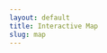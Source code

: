 ```yaml
---
layout: default
title: Interactive Map
slug: map
---
```


<head>
	<link rel="stylesheet" href="https://unpkg.com/leaflet@1.8.0/dist/leaflet.css"
   integrity="sha512-hoalWLoI8r4UszCkZ5kL8vayOGVae1oxXe/2A4AO6J9+580uKHDO3JdHb7NzwwzK5xr/Fs0W40kiNHxM9vyTtQ=="
   crossorigin=""/>
	<script src="https://unpkg.com/leaflet@1.8.0/dist/leaflet.js"
	   integrity="sha512-BB3hKbKWOc9Ez/TAwyWxNXeoV9c1v6FIeYiBieIWkpLjauysF18NzgR1MBNBXf8/KABdlkX68nAhlwcDFLGPCQ=="
	   crossorigin=""></script>
	<style>
		#leafletInstanceContainer { 
		    height: 35em;
		    background-image: url(./www/images/earth.gif);
		    background-repeat: no-repeat;
		    background-attachment: local;
		    background-position: center -19em;
		    background-size: 85em;
		    border: 1px solid black;
		    z-index:0;
		}
		#loadingMessage{
		    text-align: center;
		    background-color: white;
		    animation-name: color;
		    animation-duration: 2s;
		    animation-iteration-count: infinite;
		}
		.featureInfo{
	        padding: 3px 0px;
		}

		.featureInfo label{
		    margin-right: 6px;
		    font-family: sans-serif;
		    display: block;
		}

		.featureInfo img, .leaflet-popup-content img{
		    max-height:  270px;
		}

		/* Specialized CSS from the Carto page.  Trying to look like the Carto map.  Mostly just the popups. */
		.leaflet-popup-content{
			max-width:  200px;
		}
		.featureInfo h4{
			color: #CCCCCC;
			width: auto;
		    max-width: 95%;
		    display: block;
			margin: 0;
		    padding: 0;
		    font-family: "Helvetica Neue", "Helvetica", Arial;
		    text-transform: uppercase;
		    word-wrap: break-word;
		    line-height: 120%;
		    font-size:  11px;
		    font-weight:  bold !important;
		}
		.featureInfo p{
			display: block;
		    width: auto;
		    max-width: 95%;
		    margin: 0;
		    padding: 0 0 7px;
		    font: normal 13px "Helvetica",Arial;
		    color: #333333;
		    word-wrap: break-word;
		}
		.featureCity{
	    	margin: 10px 0px;
		    left: -19px;
		    width: 218px;
		    top: 5px;
			position: relative;
		    height: auto;
		    max-height: 62px;
		    overflow: hidden;
		    padding: 17px 12px;
			background: -ms-linear-gradient(top, #4F9CD7, #2B68A8);
		    background: -o-linear-gradient(right, #4F9CD7, #2B68A8);
		    background: -webkit-linear-gradient(top, #4F9CD7, #2B68A8);
		    background: -moz-linear-gradient(right, #4F9CD7, #2B68A8);
		    -ms-filter: "progid:DXImageTransform.Microsoft.Gradient(startColorStr='#4F9CD7',endColorStr='#2B68A8',GradientType=0)";
		    -webkit-border-top-left-radius: 2px;
		    -webkit-border-top-right-radius: 2px;
		    -moz-border-radius-topleft: 2px;
		    -moz-border-radius-topright: 2px;
		    border-top-left-radius: 2px;
		    border-top-right-radius: 2px;
		}
		.featureCity h1{
			width: 100%;
		    margin: 0;
		    margin-top: -3px;
		    font: bold 21px "Helvetica Neue", "Helvetica", Arial;
		    color: #FFFFFF;
		    line-height: 23px;
		    text-shadow: 0 1px rgb(0 0 0 / 50%);
		    word-wrap: break-word;
		    text-transform: uppercase;
		}
		.featureCity h4{
		    color: #1F4C7F;
		    font-weight: bold !important;
		    font-size:  11px;
		    width: 190px;
		    margin: 0;
		    padding: 0;
		    font-weight: bold;
		    font-family: "Helvetica Neue", "Helvetica", Arial;
		    text-transform: uppercase;
		    word-wrap: break-word;
		    line-height: 120%;
		}
	</style>
</head>

This interactive map, originally created by Emily Kelley, displays most of the manuscripts available on the French Renaissance Paleography site. Manuscripts with unknown coordinates are not available on this map. Click [here](/manuscripts) for a full list of manuscripts contained within the French Renaissance Paleography site.

<div id="leafletInstanceContainer">
	<div id="loadingMessage" style="text-align: center;">Gathering Resource Data From Around France...</div>
</div>

<script type="text/javascript"> 
	//Initialize on page load
	init()

	/**
	 * Get the local json file.  Create a leaflet instance with a starting focal point and a Feature Collection to draw.
	 */ 
	async function init(){
		//We have the geojson.  The features and feature.properties are already formatted exactly how we want them.
		let geojson = await fetch("./iiif-cache/interactive_map.json").then(resp => resp.json()).catch(err => alert(err))
	    initializeLeaflet([12,12], geojson)
	}

	/**
	 * Inititalize a Leaflet Web Map with a standard base map. Give it GeoJSON to draw.
	 * In this case, the GeoJSON is a local app file.  It is already formatted how we want it.
	 */     
	async function initializeLeaflet(coords, geoMarkers){
	    let mymap = L.map('leafletInstanceContainer')  
	    L.tileLayer('https://{s}.basemaps.cartocdn.com/light_nolabels/{z}/{x}/{y}{r}.png', {
			attribution: '<a href="https://carto.com/attributions">CARTO</a>',
			maxZoom: 19
		}).addTo(mymap);
	    mymap.setView(coords,2);
	    let appColor = "#FF6D0B" //The orange from carto
	    L.geoJSON(geoMarkers, {
	        pointToLayer: function (feature, latlng) {
	            return L.circleMarker(latlng, {
	                radius: 5,
	                fillColor: appColor,
	                color: "white",
	                weight: 1,
	                opacity: 1,
	                fillOpacity: 1
	            })
	        },
	        onEachFeature: formatPopup //has feature and feature layer
	    })
	    .addTo(mymap)
	    leafletInstanceContainer.style.backgroundImage = "none"
	    loadingMessage.style.display = "none"
	}

	/**
	 * Generate the HTML to be shown in the pop ups.
	 * Bind it to the layer where this feature (point) is.
	 */ 
	function formatPopup(feature, layer) {
	    let popupContent = ""
	    if (feature.properties){
	    	if (feature.properties.city) {
	            popupContent += `<div class="featureInfo featureCity"> <h4>City</h4><h1>${feature.properties.city}</h1> </div>`
	        }
	        if(feature.properties.title){
	            popupContent += `<div class="featureInfo"> <h4>Title</h4> <p>${feature.properties.title}</p> </div>`
	        }
	        if (feature.properties.region) {
	            popupContent += `<div class="featureInfo"> <h4>Region</h4> <p>${feature.properties.region}</p> </div>`
	        }
	        if(feature.properties.identifier){
	        	popupContent += `<div class="featureInfo"> <h4>Identifier(s)</h4> <p>${feature.properties.identifier}</p> </div>`
	        }
	        if(feature.properties.doclink1){
	        	popupContent += `<div style="text-align:center;" class="featureInfo"> <h4><a target="_blank" href="${feature.properties.doclink1}">View Item</a></h4> </div>`
	        }
	        layer.bindPopup(popupContent)
	    }
	}
</script>

